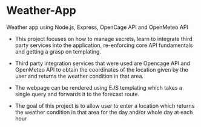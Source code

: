# Weather-App
Weather app using Node.js, Express, OpenCage API and OpenMeteo API

* This project focuses on how to manage secrets, learn to integrate third party services into the application, re-enforcing core API fundamentals and getting a grasp on templating.

* Third party integration services that were used are Opencage API and OpenMeteo API to obtain the coordinates of the location given by the user and returns the weather condition in that area.

* The webpage can be rendered using EJS templating which takes a single query and forwards it to the forecast route.

* The goal of this project is to allow user to enter a location which returns the weather condition in that area for the day and/or whole day at each hour
